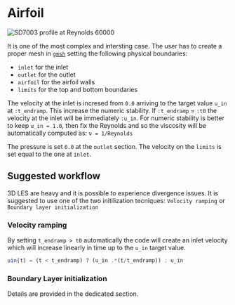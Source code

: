 # Airfoil
![SD7003 profile at Reynolds 60000](https://carlodev.github.io/SegregatedVMSSolver.jl/dev/sd7003.png)

It is one of the most complex and intersting case. The user has to create a proper mesh in [`gmsh`](https://gmsh.info/) setting the following physical boundaries:
- `inlet` for the inlet
- `outlet` for the outlet
- `airfoil` for the airfoil walls
- `limits` for the top and bottom boundaries

The velocity at the inlet is incresed from `0.0` arriving to the target value `u_in` at `:t_endramp`. This increase the numeric stability. If `:t_endramp` = `:t0` the velocity at the inlet will be immediately `:u_in`. For numeric stability is better to keep `u_in = 1.0`, then fix the Reynolds and so the viscosity will be automatically computed as: `ν = 1/Reynolds`

The pressure is set `0.0` at the `outlet` section. The velocity on the `limits` is set equal to the one at `inlet`.

## Suggested workflow
3D LES are heavy and it is possible to experience divergence issues. It is suggested to use one of the two initilization tecniques: `Velocity ramping` or `Boundary layer initialization`

### Velocity ramping
By setting `t_endramp > t0` automatically the code will create an inlet velocity which will increase linearly in time up to the `u_in` target value.

```julia
uin(t) = (t < t_endramp) ? (u_in .*(t/t_endramp)) : u_in
```


### Boundary Layer initialization
Details are provided in the dedicated section.

